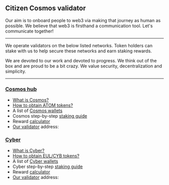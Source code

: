 ## Citizen Cosmos validator

Our aim is to onboard people to web3 via making that journey as human as possible. We believe that web3 is firsthand a communication tool. Let's communicate together!

-----------------------------------------

We operate validators on the below listed networks. Token holders can stake with us to help secure these networks and earn staking rewards.

We are devoted to our work and devoted to progress. We think out of the box and are proud to be a bit crazy. We value security, decentralization and simplicity.

---------------------------------------

### [Cosmos hub](https://cosmos.network/)

- [What is Cosmos?](https://github.com/citizen-cosmos/Staking/blob/main/Cosmos.md#what-is-cosmos)
- [How to obtain ATOM tokens?](https://github.com/citizen-cosmos/Staking/blob/main/Cosmos.md#how-to-obtain-atom-tokens) 
- A list of [Cosmos wallets](https://github.com/citizen-cosmos/Staking/blob/main/Cosmos.md#a-list-of-cosmos-wallets)
- Cosmos step-by-step [staking guide](https://github.com/citizen-cosmos/Staking/blob/main/Cosmos.md#a-step-by-step-staking-guide)
- Reward [calculator](https://www.stakingrewards.com/earn/cosmos)
- [Our validator]() address:

### [Cyber](https://cyber.page/)

- [What is Cyber?](https://github.com/citizen-cosmos/Staking/blob/main/Cyber.md#what-is-cyber)
- [How to obtain EUL/CYB tokens?](https://github.com/citizen-cosmos/Staking/blob/main/Cyber.md#how-to-obtain-eulcyb-tokens) 
- A list of [Cyber wallets](https://github.com/citizen-cosmos/Staking/blob/main/Cyber.md#a-list-of-cyber-wallets)
- Cyber step-by-step [staking guide](https://github.com/citizen-cosmos/Staking/blob/main/Cyber.md#a-step-by-step-staking-guide)
- Reward [calculator](https://www.stakingrewards.com/earn/cyber)
- [Our validator]() address:
